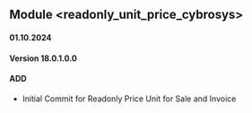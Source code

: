 ## Module <readonly_unit_price_cybrosys>

#### 01.10.2024
#### Version 18.0.1.0.0
#### ADD
- Initial Commit for Readonly Price Unit for Sale and Invoice
